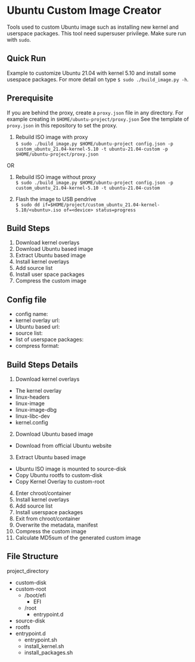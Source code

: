 Ubuntu Custom Image Creator
===========================

Tools used to custom Ubuntu image such as installing new kernel and userspace packages.
This tool need supersuser privilege. Make sure run with `sudo`.

Quick Run
---------
Example to customize Ubuntu 21.04 with kernel 5.10 and install some usespace packages.
For more detail on type `$ sudo ./build_image.py -h`.

Prerequisite
------------
If you are behind the proxy, create a `proxy.json` file in any directory.
For example creating in `$HOME/ubuntu-project/proxy.json`
See the template of `proxy.json` in this repository to set the proxy.

1. Rebuild ISO image with proxy \
`$ sudo ./build_image.py $HOME/ubuntu-project config.json -p custom_ubuntu_21.04-kernel-5.10 -t ubuntu-21.04-custom -p $HOME/ubuntu-project/proxy.json`

OR

1. Rebuild ISO image without proxy \
`$ sudo ./build_image.py $HOME/ubuntu-project config.json -p custom_ubuntu_21.04-kernel-5.10 -t ubuntu-21.04-custom`

2. Flash the image to USB pendrive \
`$ sudo dd if=$HOME/project/custom_ubuntu_21.04-kernel-5.10/<ubuntu>.iso of=<device> status=progress`


Build Steps
-----------
1. Download kernel overlays
2. Download Ubuntu based image
3. Extract Ubuntu based image
4. Install kernel overlays
5. Add source list
6. Install user space packages
7. Compress the custom image

Config file
-----------
- config name:
 - kernel overlay url:
 - Ubuntu based url:
 - source list:
 - list of userspace packages:
 - compress format:

Build Steps Details
-------------------
1. Download kernel overlays
- The kernel overlay
- linux-headers
- linux-image
- linux-image-dbg
- linux-libc-dev
- kernel.config

2. Download Ubuntu based image
- Download from official Ubuntu website

3. Extract Ubuntu based image
- Ubuntu ISO image is mounted to source-disk
- Copy Ubuntu rootfs to custom-disk
- Copy Kernel Overlay to custom-root

4. Enter chroot/container
5. Install kernel overlays
6. Add source list
7. Install userspace packages
8. Exit from chroot/container
9. Overwrite the metadata, manifest
10. Compress the custom image
11. Calculate MD5sum of the generated custom image


File Structure
--------------
project_directory
- custom-disk
- custom-root
  - /boot/efi
    - EFI
  - /root
    - entrypoint.d
- source-disk
- rootfs
- entrypoint.d
  - entrypoint.sh
  - install_kernel.sh
  - install_packages.sh
